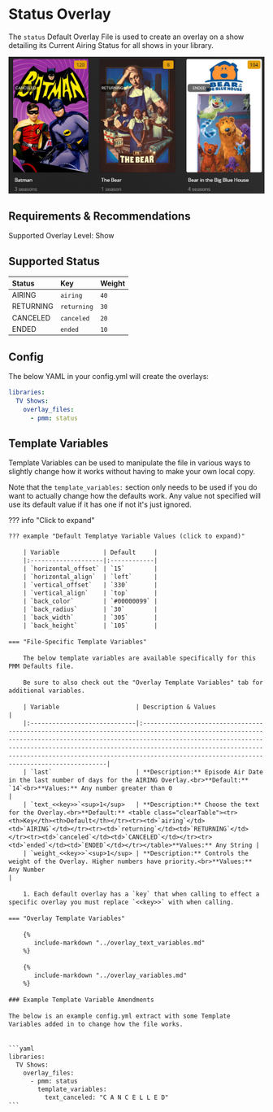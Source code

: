 # Status Overlay

The `status` Default Overlay File is used to create an overlay on a show detailing its Current Airing Status for all shows in your library.

![](images/status.png)

## Requirements & Recommendations

Supported Overlay Level: Show

## Supported Status

| Status    | Key         | Weight |
|:----------|:------------|:-------|
| AIRING    | `airing`    | `40`   |
| RETURNING | `returning` | `30`   |
| CANCELED  | `canceled`  | `20`   |
| ENDED     | `ended`     | `10`   |

## Config

The below YAML in your config.yml will create the overlays:

```yaml
libraries:
  TV Shows:
    overlay_files:
      - pmm: status
```

## Template Variables

Template Variables can be used to manipulate the file in various ways to slightly change how it works without having to make your own local copy.

Note that the `template_variables:` section only needs to be used if you do want to actually change how the defaults work. Any value not specified will use its default value if it has one if not it's just ignored.

??? info "Click to expand"

    ??? example "Default Templatye Variable Values (click to expand)"

        | Variable            | Default     |
        |:--------------------|:------------|
        | `horizontal_offset` | `15`        |
        | `horizontal_align`  | `left`      |
        | `vertical_offset`   | `330`       |
        | `vertical_align`    | `top`       |
        | `back_color`        | `#00000099` |
        | `back_radius`       | `30`        |
        | `back_width`        | `305`       |
        | `back_height`       | `105`       |
        
    === "File-Specific Template Variables"

        The below template variables are available specifically for this PMM Defaults file.

        Be sure to also check out the "Overlay Template Variables" tab for additional variables.

        | Variable                     | Description & Values                                                                                                                                                                                                                                                                                                                                |
        |:-----------------------------|:----------------------------------------------------------------------------------------------------------------------------------------------------------------------------------------------------------------------------------------------------------------------------------------------------------------------------------------------------|
        | `last`                       | **Description:** Episode Air Date in the last number of days for the AIRING Overlay.<br>**Default:** `14`<br>**Values:** Any number greater than 0                                                                                                                                                                                                  |
        | `text_<<key>>`<sup>1</sup>   | **Description:** Choose the text for the Overlay.<br>**Default:** <table class="clearTable"><tr><th>Key</th><th>Default</th></tr><tr><td>`airing`</td><td>`AIRING`</td></tr><tr><td>`returning`</td><td>`RETURNING`</td></tr><tr><td>`canceled`</td><td>`CANCELED`</td></tr><tr><td>`ended`</td><td>`ENDED`</td></tr></table>**Values:** Any String |
        | `weight_<<key>>`<sup>1</sup> | **Description:** Controls the weight of the Overlay. Higher numbers have priority.<br>**Values:** Any Number                                                                                                                                                                                                                                        |

        1. Each default overlay has a `key` that when calling to effect a specific overlay you must replace `<<key>>` with when calling.

    === "Overlay Template Variables"

        {%
           include-markdown "../overlay_text_variables.md"
        %}

        {%
           include-markdown "../overlay_variables.md"
        %}

    ### Example Template Variable Amendments

    The below is an example config.yml extract with some Template Variables added in to change how the file works.


    ```yaml
    libraries:
      TV Shows:
        overlay_files:
          - pmm: status
            template_variables:
              text_canceled: "C A N C E L L E D"
    ```
